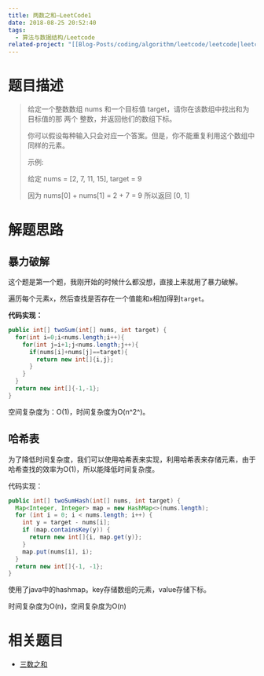 ```yaml
---
title: 两数之和—LeetCode1
date: 2018-08-25 20:52:40
tags:
  - 算法与数据结构/Leetcode
related-project: "[[Blog-Posts/coding/algorithm/leetcode/leetcode|leetcode]]"
---
```


# 题目描述

> 给定一个整数数组 nums 和一个目标值 target，请你在该数组中找出和为目标值的那 两个 整数，并返回他们的数组下标。
>
> 你可以假设每种输入只会对应一个答案。但是，你不能重复利用这个数组中同样的元素。
>
> 示例:
>
> 给定 nums = \[2, 7, 11, 15], target = 9
>
> 因为 nums\[0] + nums\[1] = 2 + 7 = 9
> 所以返回 \[0, 1]

<!--more-->

# 解题思路

## 暴力破解

这个题是第一个题，我刚开始的时候什么都没想，直接上来就用了暴力破解。

遍历每个元素`x`，然后查找是否存在一个值能和`x`相加得到`target`。

**代码实现：**

```java
public int[] twoSum(int[] nums, int target) {
  for(int i=0;i<nums.length;i++){
    for(int j=i+1;j<nums.length;j++){
      if(nums[i]+nums[j]==target){
        return new int[]{i,j};
      }
    }
  }
  return new int[]{-1,-1};
}
```

空间复杂度为：O(1)，时间复杂度为O(n^2^)。

## 哈希表

为了降低时间复杂度，我们可以使用哈希表来实现，利用哈希表来存储元素，由于哈希查找的效率为O(1)，所以能降低时间复杂度。

代码实现：

```java
public int[] twoSumHash(int[] nums, int target) {
  Map<Integer, Integer> map = new HashMap<>(nums.length);
  for (int i = 0; i < nums.length; i++) {
    int y = target - nums[i];
    if (map.containsKey(y)) {
      return new int[]{i, map.get(y)};
    }
    map.put(nums[i], i);
  }
  return new int[]{-1, -1};
}
```

使用了java中的hashmap。key存储数组的元素，value存储下标。

时间复杂度为O(n)，空间复杂度为O(n)

# 相关题目

- [三数之和](https://www.liunaijie.top/2019/10/25/LeetCode/三数之和-LeetCode15/)